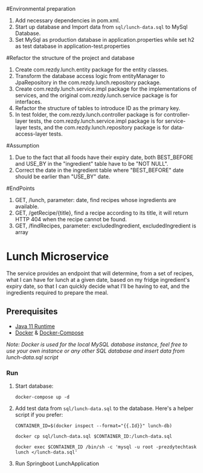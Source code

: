 #Environmental preparation
1. Add necessary dependencies in pom.xml.
2. Start up database and Import data from `sql/lunch-data.sql` to MySql Database.
3. Set MySql as production database in application.properties while set h2 as test database in application-test.properties

#Refactor the structure of the project and database
1. Create com.rezdy.lunch.entity package for the entity classes.
2. Transform the database access logic from entityManager to JpaRepository in the com.rezdy.lunch.repository package.
3. Create com.rezdy.lunch.service.impl package for the implementations of services, and the original com.rezdy.lunch.service package is for interfaces.
4. Refactor the structure of tables to introduce ID as the primary key.
5. In test folder, the com.rezdy.lunch.controller package is for controller-layer tests, the com.rezdy.lunch.service.impl package is for service-layer tests,
   and the com.rezdy.lunch.repository package is for data-access-layer tests.
   
#Assumption
1. Due to the fact that all foods have their expiry date, both BEST_BEFORE and USE_BY in the "ingredient" table have to be "NOT NULL".
2. Correct the date in the ingredient table where "BEST_BEFORE" date should be earlier than "USE_BY" date.
   
#EndPoints
1. GET, /lunch, parameter: date, find recipes whose ingredients are available. 
2. GET, /getRecipe/{title}, find a recipe according to its title, it will return HTTP 404 when the recipe cannot be found.
3. GET, /findRecipes, parameter: excludedIngredient, excludedIngredient is array





# Lunch Microservice

The service provides an endpoint that will determine, from a set of recipes, what I can have for lunch at a given date, based on my fridge ingredient's expiry date, so that I can quickly decide what I’ll be having to eat, and the ingredients required to prepare the meal.

## Prerequisites

* [Java 11 Runtime](https://www.oracle.com/java/technologies/javase-jdk11-downloads.html)
* [Docker](https://docs.docker.com/get-docker/) & [Docker-Compose](https://docs.docker.com/compose/install/)

*Note: Docker is used for the local MySQL database instance, feel free to use your own instance or any other SQL database and insert data from lunch-data.sql script* 


### Run

1. Start database:

    ```
    docker-compose up -d
    ```
   
2. Add test data from  `sql/lunch-data.sql` to the database. Here's a helper script if you prefer:


    ```
    CONTAINER_ID=$(docker inspect --format="{{.Id}}" lunch-db)
    ```
    
    ```
    docker cp sql/lunch-data.sql $CONTAINER_ID:/lunch-data.sql
    ```
    
    ```
    docker exec $CONTAINER_ID /bin/sh -c 'mysql -u root -prezdytechtask lunch </lunch-data.sql'
    ```
    
3. Run Springboot LunchApplication

